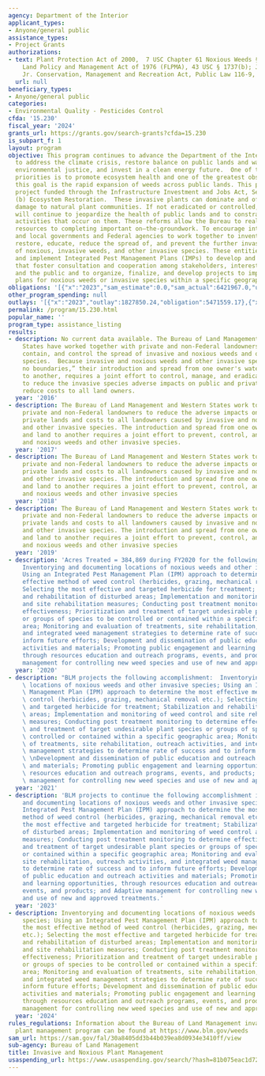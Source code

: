 ```yaml
---
agency: Department of the Interior
applicant_types:
- Anyone/general public
assistance_types:
- Project Grants
authorizations:
- text: Plant Protection Act of 2000,  7 USC Chapter 61 Noxious Weeds § 2814; Federal
    Land Policy and Management Act of 1976 (FLPMA), 43 USC § 1737(b); John Dingell
    Jr. Conservation, Management and Recreation Act, Public Law 116-9, Section 7001.
  url: null
beneficiary_types:
- Anyone/general public
categories:
- Environmental Quality - Pesticides Control
cfda: '15.230'
fiscal_year: '2024'
grants_url: https://grants.gov/search-grants?cfda=15.230
is_subpart_f: 1
layout: program
objective: This program continues to advance the Department of the Interior’s priorities
  to address the climate crisis, restore balance on public lands and waters, advance
  environmental justice, and invest in a clean energy future.  One of the BLM's highest
  priorities is to promote ecosystem health and one of the greatest obstacles to achieving
  this goal is the rapid expansion of weeds across public lands. This program supports
  project funded through the Infrastructure Investment and Jobs Act, Section 40804
  (b) Ecosystem Restoration.  These invasive plants can dominate and often cause permanent
  damage to natural plant communities. If not eradicated or controlled, noxious weeds
  will continue to jeopardize the health of public lands and to constrain the myriad
  activities that occur on them. These reforms allow the Bureau to realign time and
  resources to completing important on–the-groundwork. To encourage interested State
  and local governments and Federal agencies to work together to inventory, manage,
  restore, educate, reduce the spread of, and prevent the further invasion and establishment
  of noxious, invasive weeds, and other invasive species. These entities will develop
  and implement Integrated Pest Management Plans (IMPs) to develop and implement projects
  that foster consultation and cooperation among stakeholders, interested parties,
  and the public and to organize, finalize, and develop projects to implement IPM
  plans for noxious weeds or invasive species within a specific geographic area.
obligations: '[{"x":"2023","sam_estimate":0.0,"sam_actual":6421967.0,"usa_spending_actual":7474271.46},{"x":"2024","sam_estimate":0.0,"sam_actual":4664821.0,"usa_spending_actual":4498140.13},{"x":"2025","sam_estimate":0.0,"sam_actual":5000000.0,"usa_spending_actual":0.0}]'
other_program_spending: null
outlays: '[{"x":"2023","outlay":1827850.24,"obligation":5471559.17},{"x":"2024","outlay":276790.08,"obligation":2241818.85},{"x":"2025","outlay":0.0,"obligation":0.0}]'
permalink: /program/15.230.html
popular_name: ''
program_type: assistance_listing
results:
- description: No current data available. The Bureau of Land Management and Western
    States have worked together with private and non-Federal landowners to prevent,
    contain, and control the spread of invasive and noxious weeds and other invasive
    species.  Because invasive and noxious weeds and other invasive species “know
    no boundaries,” their introduction and spread from one owner's water and land
    to another, requires a joint effort to control, manage, and eradicate in order
    to reduce the invasive species adverse impacts on public and private lands and
    reduce costs to all land owners.
  year: '2016'
- description: The Bureau of Land Management and Western States work together with
    private and non-Federal landowners to reduce the adverse impacts on public and
    private lands and costs to all landowners caused by invasive and noxious weeds
    and other invasive species. The introduction and spread from one owner’s water
    and land to another requires a joint effort to prevent, control, and mange invasive
    and noxious weeds and other invasive species.
  year: '2017'
- description: The Bureau of Land Management and Western States work together with
    private and non-Federal landowners to reduce the adverse impacts on public and
    private lands and costs to all landowners caused by invasive and noxious weeds
    and other invasive species. The introduction and spread from one owner’s water
    and land to another requires a joint effort to prevent, control, and mange invasive
    and noxious weeds and other invasive species
  year: '2018'
- description: The Bureau of Land Management and Western States work together with
    private and non-Federal landowners to reduce the adverse impacts on public and
    private lands and costs to all landowners caused by invasive and noxious weeds
    and other invasive species. The introduction and spread from one owner’s water
    and land to another requires a joint effort to prevent, control, and mange invasive
    and noxious weeds and other invasive species
  year: '2019'
- description: 'Acres Treated = 384,869 during FY2020 for the following activities:
    Inventorying and documenting locations of noxious weeds and other invasive species;
    Using an Integrated Pest Management Plan (IPM) approach to determine the most
    effective method of weed control (herbicides, grazing, mechanical removal etc.);
    Selecting the most effective and targeted herbicide for treatment; Stabilization
    and rehabilitation of disturbed areas; Implementation and monitoring of weed control
    and site rehabilitation measures; Conducting post treatment monitoring to determine
    effectiveness; Prioritization and treatment of target undesirable plant species
    or groups of species to be controlled or contained within a specific geographic
    area; Monitoring and evaluation of treatments, site rehabilitation, outreach activities,
    and integrated weed management strategies to determine rate of success and to
    inform future efforts; Development and dissemination of public education and outreach
    activities and materials; Promoting public engagement and learning opportunities,
    through resources education and outreach programs, events, and products; and Adaptive
    management for controlling new weed species and use of new and approved treatments.'
  year: '2020'
- description: "BLM projects the following accomplishment:  Inventorying and documenting\
    \ locations of noxious weeds and other invasive species; Using an Integrated Pest\
    \ Management Plan (IPM) approach to determine the most effective method of weed\
    \ control (herbicides, grazing, mechanical removal etc.); Selecting the most effective\
    \ and targeted herbicide for treatment; Stabilization and rehabilitation of disturbed\
    \ areas; Implementation and monitoring of weed control and site rehabilitation\
    \ measures; Conducting post treatment monitoring to determine effectiveness; Prioritization\
    \ and treatment of target undesirable plant species or groups of species to be\
    \ controlled or contained within a specific geographic area; Monitoring and evaluation\
    \ of treatments, site rehabilitation, outreach activities, and integrated weed\
    \ management strategies to determine rate of success and to inform future efforts;\
    \ \nDevelopment and dissemination of public education and outreach activities\
    \ and materials; Promoting public engagement and learning opportunities, through\
    \ resources education and outreach programs, events, and products; and Adaptive\
    \ management for controlling new weed species and use of new and approved treatments."
  year: '2021'
- description: 'BLM projects to continue the following accomplishment in FY2023: Inventorying
    and documenting locations of noxious weeds and other invasive species; Using an
    Integrated Pest Management Plan (IPM) approach to determine the most effective
    method of weed control (herbicides, grazing, mechanical removal etc.); Selecting
    the most effective and targeted herbicide for treatment; Stabilization and rehabilitation
    of disturbed areas; Implementation and monitoring of weed control and site rehabilitation
    measures; Conducting post treatment monitoring to determine effectiveness; Prioritization
    and treatment of target undesirable plant species or groups of species to be controlled
    or contained within a specific geographic area; Monitoring and evaluation of treatments,
    site rehabilitation, outreach activities, and integrated weed management strategies
    to determine rate of success and to inform future efforts; Development and dissemination
    of public education and outreach activities and materials; Promoting public engagement
    and learning opportunities, through resources education and outreach programs,
    events, and products; and Adaptive management for controlling new weed species
    and use of new and approved treatments.'
  year: '2023'
- description: Inventorying and documenting locations of noxious weeds and other invasive
    species; Using an Integrated Pest Management Plan (IPM) approach to determine
    the most effective method of weed control (herbicides, grazing, mechanical removal
    etc.); Selecting the most effective and targeted herbicide for treatment; Stabilization
    and rehabilitation of disturbed areas; Implementation and monitoring of weed control
    and site rehabilitation measures; Conducting post treatment monitoring to determine
    effectiveness; Prioritization and treatment of target undesirable plant species
    or groups of species to be controlled or contained within a specific geographic
    area; Monitoring and evaluation of treatments, site rehabilitation, outreach activities,
    and integrated weed management strategies to determine rate of success and to
    inform future efforts; Development and dissemination of public education and outreach
    activities and materials; Promoting public engagement and learning opportunities,
    through resources education and outreach programs, events, and products; and Adaptive
    management for controlling new weed species and use of new and approved treatments.
  year: '2024'
rules_regulations: Information about the Bureau of Land Management invasive and noxious
  plant management program can be found at https://www.blm.gov/weeds
sam_url: https://sam.gov/fal/30a8405dd3b44b039ea8d0934e3410ff/view
sub-agency: Bureau of Land Management
title: Invasive and Noxious Plant Management
usaspending_url: https://www.usaspending.gov/search/?hash=81b075eac1d7295c2894ff4f17c5ba5e
---
```

